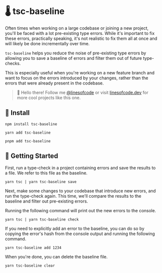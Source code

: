 # 🌡️ tsc-baseline

Often times when working on a large codebase or joining a new project, you'll be faced with a lot pre-existing type errors. While it's important to fix these errors, practically speaking, it's not realistic to fix them all at once and will likely be done incrementally over time.

`tsc-baseline` helps you reduce the noise of pre-existing type errors by allowing you to save a baseline of errors and filter them out of future type-checks.

This is especially useful when you're working on a new feature branch and want to focus on the errors introduced by your changes, rather than the errors that were already present in the codebase.

> 👋 Hello there! Follow me [@linesofcode](https://twitter.com/linesofcode) or visit [linesofcode.dev](https://linesofcode.dev) for more cool projects like this one.

## 📡 Install

```console
npm install tsc-baseline

yarn add tsc-baseline

pnpm add tsc-baseline
```

## 🚀 Getting Started

First, run a type-check in a project containing errors and save the results to a file. We refer to this file as the baseline.

```console
yarn tsc | yarn tsc-baseline save
```

Next, make some changes to your codebase that introduce new errors, and run the type-check again. This time, we'll compare the results to the baseline and filter out pre-existing errors.

Running the following command will print out the new errors to the console.

```console
yarn tsc | yarn tsc-baseline check
```

If you need to explicitly add an error to the baseline, you can do so by copying the error's hash from the console output and running the following command.

```console
yarn tsc-baseline add 1234
```

When you're done, you can delete the baseline file.

```console
yarn tsc-baseline clear
```
